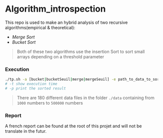 # Algorithm_introspection

This repo is used to make an hybrid analysis of two recursive algorithms(empirical & theoretical):
- *Merge Sort*
- *Bucket Sort*

> Both of these two algorithms use the insertion Sort to sort small arrays depending on a threshold parameter

### Execution

```bash
./tp.sh -a [bucket|bucketSeuil|merge|mergeSeuil] -e path_to_data_to_sort [-t] [-p]
# -t show execution time
# -p print the sorted result
```

> There are 180 different data files in the folder `./data` containing from `1000` numbers to `500000` numbers


### Report

A french report can be found at the root of this projet and will not be translate in the futur.
